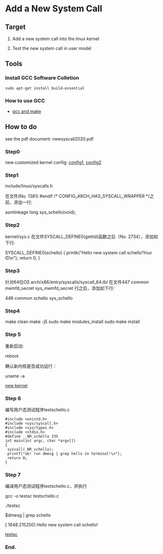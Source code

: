 # Add a New System Call

## Target
1. Add a new system call into the linux kernel

2. Test the new system call in user model


## Tools

### Install GCC Software Colletion
```
sudo apt-get install build-essential
```
### How to use GCC
* [gcc and make](https://www3.ntu.edu.sg/home/ehchua/programming/cpp/gcc_make.html)


## How to do
see the pdf document: newsyscall2020.pdf

### Step0

new customized kernel config: [config1](config_ubuntu2004_20211129), [config2](config_5_14_14_ubuntuok)

### Step1

include/linux/syscalls.h

在文件(No. 1381)
#endif /* CONFIG_ARCH_HAS_SYSCALL_WRAPPER */之前，添加一行:

asmlinkage long sys_schello(void);

### Step2

kernel/sys.c
在文件SYSCALL_DEFINE0(gettid)函数之后（No. 2734），添加如下行:

SYSCALL_DEFINE0(schello)
{
printk("Hello new system call schello!Your ID\n");
return 0;
}

### Step3

针对64位OS
arch/x86/entry/syscalls/syscall_64.tbl
在文件447 common  memfd_secret        sys_memfd_secret 行之后，添加如下行:

448 common schello sys_schello

### Step4

make clean
make -j5
sudo make modules_install
sudo make install

### Step 5

重新启动:

reboot

确认新内核是否成功运行：

uname -a

[new kernel](linux_kernel_sc_01uname.png)


### Step 6

编写用户态测试程序testschello.c

```
#include <unistd.h>
#include <sys/syscall.h>
#include <sys/types.h>
#include <stdio.h>
#define __NR_schello 335
int main(int argc, char *argv[])
{
 syscall(_NR_schello);
 printf("ok! run dmesg | grep hello in terminal!\n");
 return 0;
}
```



### Step 7

编译用户态测试程序testschello.c，并执行

gcc -o testsc testschello.c

./testsc

$dmesg | grep schello

[ 1648.215250] Hello new system call schello!

[testsc](linux_kernel_sc_01testsc.png)

### End.
